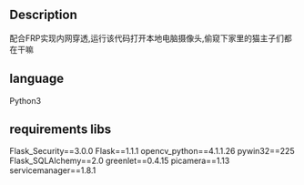 ## Description
配合FRP实现内网穿透,运行该代码打开本地电脑摄像头,偷窥下家里的猫主子们都在干嘛

## language
Python3

## requirements libs
Flask_Security==3.0.0
Flask==1.1.1
opencv_python==4.1.1.26
pywin32==225
Flask_SQLAlchemy==2.0
greenlet==0.4.15
picamera==1.13
servicemanager==1.8.1
